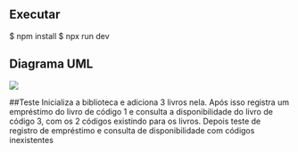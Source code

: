 ## Executar
$ npm install
$ npx run dev

## Diagrama UML
![](https://github.com/user-attachments/assets/00bf6d77-34a2-46d1-bde1-fd67cfd11511)

##Teste
Inicializa a biblioteca e adiciona 3 livros nela. 
Após isso registra um empréstimo do livro de código 1 e consulta a disponibilidade do livro de código 3, com os 2 códigos existindo para os livros. 
Depois teste de registro de empréstimo e consulta de disponibilidade com códigos inexistentes
